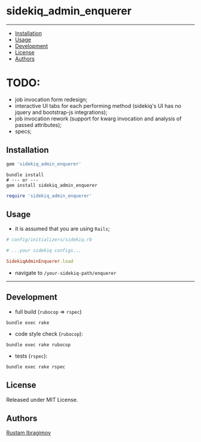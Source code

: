 # sidekiq_admin_enquerer

---

- [Installation](#installation)
- [Usage](#usage)
- [Development](#development)
- [License](#license)
- [Authors](#authors)

# TODO:

- job invocation form redesign;
- interactive UI tabs for each performing method (sidekiq's UI has no jquery and bootstrap-js integrations);
- job invocation rework (support for kwarg invocation and analysis of passed attributes);
- specs;

## Installation

```ruby
gem 'sidekiq_admin_enquerer'
```

```shell
bundle install
# --- or ---
gem install sidekiq_admin_enquerer
```

```ruby
require 'sidekiq_admin_enquerer'
```

## Usage

- it is assumed that you are using `Rails`;

```ruby
# config/initializers/sidekiq.rb

# ...your sidekiq configs...

SidekiqAdminEnquerer.load
```

- navigate to `/your-sidekiq-path/enquerer`

---

## Development

- full build (`rubocop` => `rspec`)

```shell
bundle exec rake
```

- code style check (`rubocop`):

```shell
bundle exec rake rubocop
```

- tests (`rspec`):

```shell
bundle exec rake rspec
```

## License

Released under MIT License.

## Authors

[Rustam Ibragimov](https://github.com/0exp)
